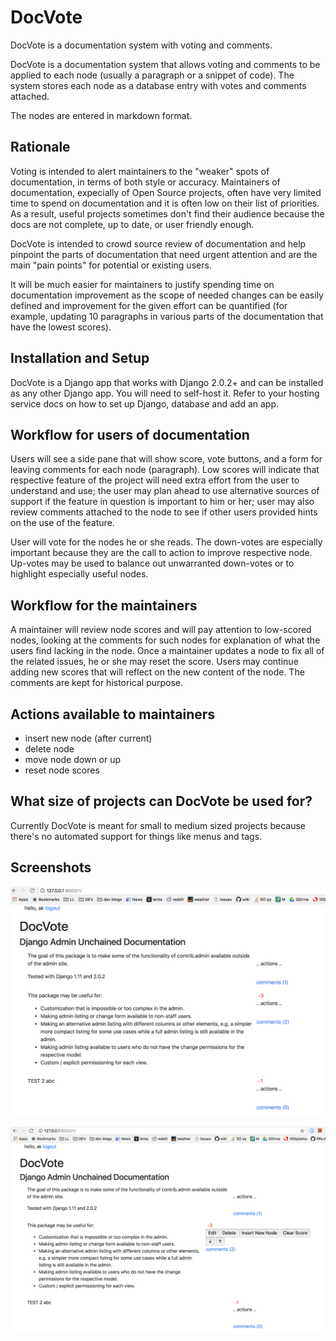 # DocVote
DocVote is a documentation system with voting and comments.

DocVote is a documentation system that allows voting and comments to be applied to each node
(usually a paragraph or a snippet of code). The system stores each node as a database entry
with votes and comments attached.

The nodes are entered in markdown format.

## Rationale

Voting is intended to alert maintainers to the "weaker" spots of documentation, in terms of
both style or accuracy. Maintainers of documentation, expecially of Open Source projects,
often have very limited time to spend on documentation and it is often low on their list of
priorities. As a result, useful projects sometimes don't find their audience because the docs
are not complete, up to date, or user friendly enough.

DocVote is intended to crowd source review of documentation and help pinpoint the parts of
documentation that need urgent attention and are the main "pain points" for potential or
existing users.

It will be much easier for maintainers to justify spending time on documentation improvement
as the scope of needed changes can be easily defined and improvement for the given effort can
be quantified (for example, updating 10 paragraphs in various parts of the documentation that
have the lowest scores).

## Installation and Setup

DocVote is a Django app that works with Django 2.0.2+ and can be installed as any other
Django app. You will need to self-host it. Refer to your hosting service docs on how to set
up Django, database and add an app.

## Workflow for users of documentation

Users will see a side pane that will show score, vote buttons, and a form for leaving
comments for each node (paragraph). Low scores will indicate that respective feature of the
project will need extra effort from the user to understand and use; the user may plan ahead
to use alternative sources of support if the feature in question is important to him or her;
user may also review comments attached to the node to see if other users provided hints on
the use of the feature.

User will vote for the nodes he or she reads. The down-votes are especially important because
they are the call to action to improve respective node. Up-votes may be used to balance out
unwarranted down-votes or to highlight especially useful nodes.

## Workflow for the maintainers

A maintainer will review node scores and will pay attention to low-scored nodes, looking at
the comments for such nodes for explanation of what the users find lacking in the node. Once
a maintainer updates a node to fix all of the related issues, he or she may reset the score.
Users may continue adding new scores that will reflect on the new content of the node. The
comments are kept for historical purpose.

## Actions available to maintainers

 - insert new node (after current)
 - delete node
 - move node down or up
 - reset node scores

## What size of projects can DocVote be used for?

Currently DocVote is meant for small to medium sized projects because there's no automated
support for things like menus and tags.

## Screenshots

![](https://github.com/akulakov/doc-vote/raw/master/screenshots/Screen%20Shot%202018-02-28%20at%2011.31.56%20AM.png)

![](https://github.com/akulakov/doc-vote/raw/master/screenshots/Screen%20Shot%202018-02-28%20at%2011.32.27%20AM.png)
